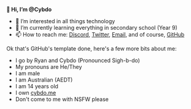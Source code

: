 **👋 Hi, I’m @Cybdo**
- 👀 I’m interested in all things technology
- 🌱 I’m currently learning everything in secondary school (Year 9)
- 📫 How to reach me: [Discord](https://discord.com/users/810683600612884520), [Twitter](https://twitter.com/@cybdo6236), [Email](mailto://ryan@cybdo.me), and of course, [GitHub](https://github.com/cybdo)

Ok that's GitHub's template done, here's a few more bits about me:
- I go by Ryan and Cybdo (Pronounced Sigh-b-do)
- My pronouns are He/They
- I am male
- I am Australian (AEDT)
- I am 14 years old
- I own [cybdo.me](https://cybdo.me)
- Don't come to me with NSFW please
